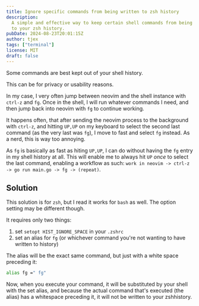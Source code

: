 ```yaml
---
title: Ignore specific commands from being written to zsh history
description:
  A simple and effective way to keep certain shell commands from being written
  to your zsh history.
pubDate: 2024-08-23T20:01:15Z
author: tjex
tags: ["terminal"]
license: MIT
draft: false
---
```


Some commands are best kept out of your shell history.

This can be for privacy or usability reasons.

In my case, I very often jump between neovim and the shell instance with
`ctrl-z` and `fg`. Once in the shell, I will run whatever commands I need, and
then jump back into neovim with `fg` to continue working.

It happens often, that after sending the neovim process to the background with
`ctrl-z`, and hitting `UP,UP` on my keyboard to select the second last command
(as the very last was `fg`), I move to fast and select `fg` instead. As a nerd,
this is way too annoying.

As `fg` is basically as fast as hiting `UP,UP`, I can do without having the `fg`
entry in my shell history at all. This will enable me to always hit `UP` _once_
to select the last command, enabling a workflow as such:
`work in neovim -> ctrl-z -> go run main.go -> fg -> (repeat)`.

## Solution

This solution is for `zsh`, but I read it works for `bash` as well. The option
setting may be different though.

It requires only two things:

1. set `setopt HIST_IGNORE_SPACE` in your `.zshrc`
2. set an alias for `fg` (or whichever command you're not wanting to have
   written to history)

The alias will be the exact same command, but just with a white space preceding
it:

```bash
alias fg =" fg"
```

Now, when you execute your command, it will be substituted by your shell with
the set alias, and because the actual command that's executed (the alias) has a
whitespace preceding it, it will not be written to your zshhistory.
